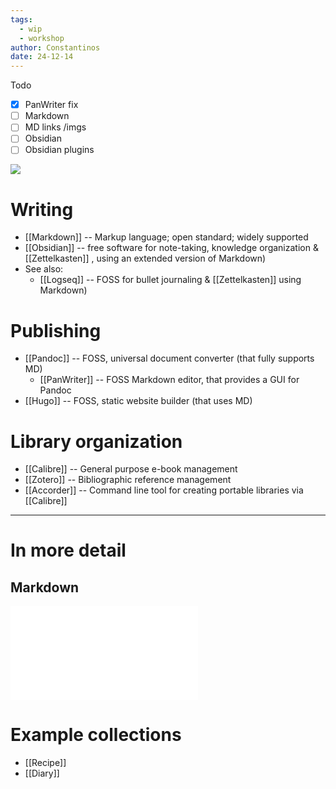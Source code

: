 ```yaml
---
tags:
  - wip
  - workshop
author: Constantinos
date: 24-12-14
---
```

Todo 
- [x] PanWriter fix 
- [ ] Markdown 
- [ ] MD links /imgs 
- [ ] Obsidian
- [ ] Obsidian plugins 

![](images/kaymakkin.jpg)
# Writing 
+ [[Markdown]] -- Markup language; open standard; widely supported 
+ [[Obsidian]] -- free software for note-taking, knowledge organization & [[Zettelkasten]] , using an extended version of Markdown)
+ See also: 
	+ [[Logseq]]  -- FOSS for bullet journaling & [[Zettelkasten]] using Markdown) 
# Publishing
+ [[Pandoc]] -- FOSS, universal document converter (that fully supports MD)
	+ [[PanWriter]] -- FOSS Markdown editor, that provides a GUI for Pandoc  
+ [[Hugo]] -- FOSS, static website builder (that uses MD)
# Library organization   
+ [[Calibre]] -- General purpose e-book management 
+ [[Zotero]] -- Bibliographic reference management 
+ [[Accorder]] -- Command line tool for creating portable libraries via [[Calibre]] 
--- 

# In more detail 

## Markdown 

![Markdown about](Markdown.md#about)

# Example collections 
- [[Recipe]]
- [[Diary]]

